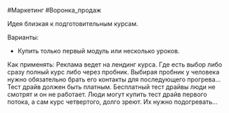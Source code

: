 #Маркетинг #Воронка_продаж 

Идея близкая к подготовительным курсам.

Варианты:
- Купить только первый модуль или несколько уроков.

Как применять:
Реклама ведет на лендинг курса. Где есть выбор либо сразу полный курс либо через пробник.
Выбирая пробник у человека нужно обязательно брать его контакты для последующего прогрева...
Тест драйв должен быть платным. Бесплатный тест драйвы люди не смотрят и он не работает.
Люди могут купить тест драйв первого потока, а сам курс четвертого, долго зреют. Их нужно подогревать...